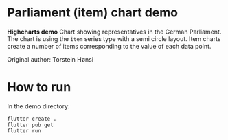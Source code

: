 # Parliament (item) chart demo

**Highcharts demo**
Chart showing representatives in the German Parliament. The chart is
        using the <code>item</code> series type with a semi circle layout.
        Item charts create a number of items corresponding to the value of
        each data point.

Original author: Torstein Hønsi

# How to run

In the demo directory:

```
flutter create .
flutter pub get
flutter run
```

